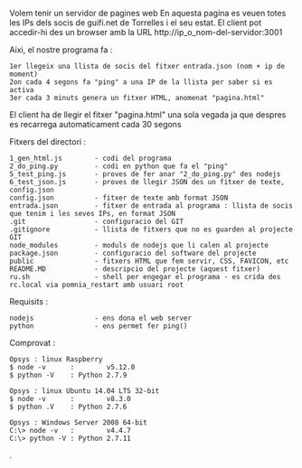 
 Volem tenir un servidor de pagines web
 En aquesta pagina es veuen totes les IPs dels socis de guifi.net de Torrelles i el seu estat.
 El client pot accedir-hi des un browser amb la URL http://ip_o_nom-del-servidor:3001

 Aixi, el nostre programa fa :

    1er llegeix una llista de socis del fitxer entrada.json (nom + ip de moment)
    2on cada 4 segons fa "ping" a una IP de la llista per saber si es activa
    3er cada 3 minuts genera un fitxer HTML, anomenat "pagina.html"

 El client ha de llegir el fitxer "pagina.html" una sola vegada
     ja que despres es recarrega automaticament cada 30 segons

 Fitxers del directori :

    1_gen_html.js        - codi del programa
    2_do_ping.py         - codi en python que fa el "ping"
    5_test_ping.js       - proves de fer anar "2_do_ping.py" des nodejs
    6_test_json.js       - proves de llegir JSON des un fitxer de texte, config.json
    config.json          - fitxer de texte amb format JSON
    entrada.json         - fitxer de entrada al programa : llista de socis que tenim i les seves IPs, en format JSON
    .git                 - configuracio del GIT
    .gitignore           - llista de fitxers que no es guarden al projecte GIT
    node_modules         - moduls de nodejs que li calen al projecte
    package.json         - configuracio del software del projecte
    public               - fitxers HTML que fem servir, CSS, FAVICON, etc
    README.MD            - descripcio del projecte (aquest fitxer)
    ru.sh                - shell per engegar el programa - es crida des rc.local via pomnia_restart amb usuari root

 Requisits :

    nodejs               - ens dona el web server
    python               - ens permet fer ping()

Comprovat :

    Opsys : linux Raspberry 
    $ node -v      :        v5.12.0
    $ python -V    : Python 2.7.9

    Opsys : linux Ubuntu 14.04 LTS 32-bit
    $ node -v      :        v8.3.0
    $ python .V    : Python 2.7.6

    Opsys : Windows Server 2008 64-bit
    C:\> node -v   :        v4.4.7
    C:\> python -V : Python 2.7.11
.
